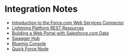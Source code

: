 # Integration Notes
* [Introduction to the Force.com Web Services Connector
](https://developer.salesforce.com/page/Introduction_to_the_Force.com_Web_Services_Connector)
* [Lightning Platform REST Resources](https://developer.salesforce.com/docs/atlas.en-us.212.0.api_rest.meta/api_rest/intro_rest_resources.htm)
* [Building a Web Portal with Salesforce.com Data](https://developer.secure.force.com/cookbook/recipe/building-a-web-portal-with-salesforce-com-data)
* [Swagger Hub](https://app.swaggerhub.com/apis/VukDukic/TEST/1.0.0)
* [Bluemix Console](https://app.swaggerhub.com/apis/VukDukic/TEST/1.0.0)
* [Quick Force Node](https://github.com/jamesward/quick-force-node)
